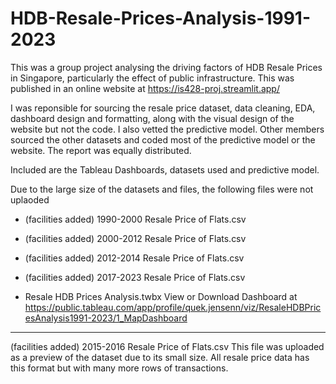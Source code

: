 # HDB-Resale-Prices-Analysis-1991-2023

This was a group project analysing the driving factors of HDB Resale Prices in Singapore, particularly the effect of public infrastructure. This was published in an online website at https://is428-proj.streamlit.app/

I was reponsible for sourcing the resale price dataset, data cleaning, EDA, dashboard design and formatting, along with the visual design of the website but not the code. I also vetted the predictive model. Other members sourced the other datasets and coded most of the predictive model or the website. The report was equally distributed.

Included are the Tableau Dashboards, datasets used and predictive model.

Due to the large size of the datasets and files, the following files were not uplaoded
- (facilities added) 1990-2000 Resale Price of Flats.csv
- (facilities added) 2000-2012 Resale Price of Flats.csv
- (facilities added) 2012-2014 Resale Price of Flats.csv
- (facilities added) 2017-2023 Resale Price of Flats.csv

- Resale HDB Prices Analysis.twbx
View or Download Dashboard at https://public.tableau.com/app/profile/quek.jensenn/viz/ResaleHDBPricesAnalysis1991-2023/1_MapDashboard 

----------------------------------------------------------------------------------------------------------------------------------------------------------------------------------------------------
  
(facilities added) 2015-2016 Resale Price of Flats.csv
This file was uploaded as a preview of the dataset due to its small size. All resale price data has this format but with many more rows of transactions.




